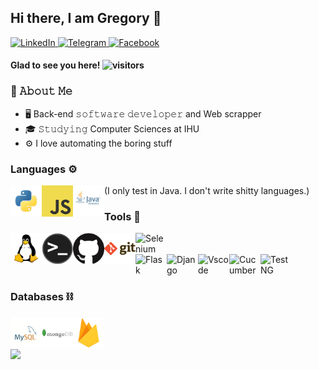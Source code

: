 ## Hi there, I am Gregory 👋
<p align="left">
  <a href="https://www.linkedin.com/in/giapa/" target="_blank">
    <img src="https://img.shields.io/badge/linkedin-%230077B5.svg?&style=for-the-badge&logo=linkedin&logoColor=white&color=071A2C" alt="LinkedIn"/>
  </a>
  <a href="https://t.me/GGiapa" target="_blank">
    <img src="https://img.shields.io/badge/telegram-%2312100E.svg?&style=for-the-badge&logo=medium&logoColor=white&color=071A2C" alt="Telegram"/>
  </a>
  <a href="https://www.facebook.com/greg.giapa/" target="_blank">
    <img src="https://img.shields.io/badge/facebook-%231877F2.svg?&style=for-the-badge&logo=facebook&logoColor=white&color=071A2C" alt="Facebook"/>
  </a>
</p>

#### Glad to see you here! ![visitors](https://visitor-badge.glitch.me/badge?page_id=https://github.com/Giapa/Giapa/edit/main/README.md)

### :book: 𝙰𝚋𝚘𝚞𝚝 𝙼𝚎
- 🖥 Back-end 𝚜𝚘𝚏𝚝𝚠𝚊𝚛𝚎 𝚍𝚎𝚟𝚎𝚕𝚘𝚙𝚎𝚛 and Web scrapper
- 🎓 𝚂𝚝𝚞𝚍𝚢𝚒𝚗𝚐 Computer Sciences at IHU 
- ⚙️ I love automating the boring stuff


### Languages :gear: 

<!-- Python Image -->
<img align="left" alt="Python" width="50px" src="https://raw.githubusercontent.com/github/explore/80688e429a7d4ef2fca1e82350fe8e3517d3494d/topics/python/python.png" />
<!-- Javascript Image -->
<img align="left" alt="Javascript" width="50px" src="https://raw.githubusercontent.com/github/explore/80688e429a7d4ef2fca1e82350fe8e3517d3494d/topics/javascript/javascript.png" />
<!-- Java Image -->
<img align="left" alt="Java"  width="50px" src="https://raw.githubusercontent.com/github/explore/80688e429a7d4ef2fca1e82350fe8e3517d3494d/topics/java/java.png" /> (I only test in Java. I don't write shitty languages.)

<br />

### Tools :wrench:

<img align="left" alt="Terminal" width="50px" src="https://raw.githubusercontent.com/github/explore/80688e429a7d4ef2fca1e82350fe8e3517d3494d/topics/linux/linux.png" />
<!-- Terminal Image -->
<img align="left" alt="Terminal"  width="50px" src="https://raw.githubusercontent.com/github/explore/d92924b1d925bb134e308bd29c9de6c302ed3beb/topics/terminal/terminal.png" />
<!-- GitHub Image -->
<img align="left" alt="GitHub" width="50px" src="https://raw.githubusercontent.com/github/explore/78df643247d429f6cc873026c0622819ad797942/topics/github/github.png" />
<!-- Git Image -->
<img align="left" alt="Git" width="50px" src="https://raw.githubusercontent.com/github/explore/78df643247d429f6cc873026c0622819ad797942/topics/git/git.png" />
<!-- Selenium Image -->
<img align="left" alt="Selenium" width="50px" src="https://camo.githubusercontent.com/4b95df4d6ca7a01afc25d27159804dc5a7d0df41d8131aaf50c9f84847dfda21/68747470733a2f2f73656c656e69756d2e6465762f696d616765732f73656c656e69756d5f6c6f676f5f7371756172655f677265656e2e706e67" />
<br/>
<br/>
<!-- Flask Image -->
<img align="left" alt="Flask" width="50px" src="https://www.startpage.com/av/proxy-image?piurl=https%3A%2F%2Fencrypted-tbn0.gstatic.com%2Fimages%3Fq%3Dtbn%3AANd9GcT626ouBHvV44BTOavzGspRVa_TJcAsx24zsn6XwHF9f5jU6mbO%26s&sp=1615893351T0e404a9445443e49daa7145d383f1ec3ccef337fdf02bbf75592465cec27237d" />
<!-- Django Image -->
<img align="left" alt="Django" width="50px" src="https://www.startpage.com/av/proxy-image?piurl=https%3A%2F%2Fwww.fullstackpython.com%2Fimg%2Flogos%2Fdjango.png&sp=1615893426T1e5c2951182b347473c942fd22dab7d9cf32d990d171ff0ab50e0fa547fdab94" />
<!-- Vscode Image -->
<img align="left" alt="Vscode" width="50px" src="https://www.startpage.com/av/proxy-image?piurl=https%3A%2F%2Fupload.wikimedia.org%2Fwikipedia%2Fcommons%2Fthumb%2F9%2F9a%2FVisual_Studio_Code_1.35_icon.svg%2F1200px-Visual_Studio_Code_1.35_icon.svg.png&sp=1615893018T3e2da314bf4acc2ef0b7a139f95f1502217bf700c3dc5adf4f2541bb6fa58578" />
<!-- Cucumber Image -->
<img align="left" alt="Cucumber" width="50px" src="https://www.startpage.com/av/proxy-image?piurl=https%3A%2F%2Fcucumber.io%2Fcucumber%2Fmedia%2Fimages%2Fhome%2Fcucumber-icon.svg&sp=1615893236Tcc5bd1cbad3cebfa287e6a156aae94006cf64fc911661cb3177b584387a6984b" />
<!-- TestNG Image -->
<img align="left" alt="TestNG" width="50px" src="https://www.startpage.com/av/proxy-image?piurl=https%3A%2F%2Fblog.knoldus.com%2Fwp-content%2Fuploads%2F2020%2F01%2FTESTNG.png&sp=1615893268Tcfef05f8eacbac36197bfdf0203d8fe4bac0a9d49928a34fcb9e9c6145490977" />


<br/>
<br/>

### Databases :chains:

<!-- MySQL Image -->
<img align="left" alt="MySQL" width="50px" src="https://raw.githubusercontent.com/github/explore/80688e429a7d4ef2fca1e82350fe8e3517d3494d/topics/mysql/mysql.png" />
<!-- MongoDB Image -->
<img align="left" alt="MongoDB" width="50px" src="https://raw.githubusercontent.com/github/explore/80688e429a7d4ef2fca1e82350fe8e3517d3494d/topics/mongodb/mongodb.png" />
<!-- Firebase Image -->
<img align="left" alt="Firebase" width="50px" src="https://raw.githubusercontent.com/github/explore/80688e429a7d4ef2fca1e82350fe8e3517d3494d/topics/firebase/firebase.png" />
<br/>
<br/>
<br/>

<img height="180em" src="https://github-readme-stats.vercel.app/api?username=Giapa&show_icons=true&hide_border=true&&count_private=true&include_all_commits=true" />

